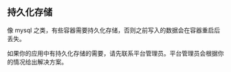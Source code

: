 ## 持久化存储

像 mysql 之类，有些容器需要持久化存储，否则之前写入的数据会在容器重启后丢失。

如果你的应用中有持久化存储的需要，请先联系平台管理员。平台管理员会根据你的情况给出解决方案。

